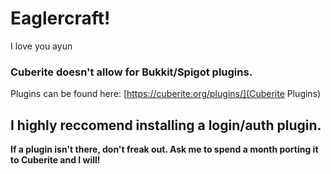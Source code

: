 # Eaglercraft!
I love you ayun
### Cuberite doesn't allow for Bukkit/Spigot plugins.
Plugins can be found here:
[https://cuberite.org/plugins/](Cuberite Plugins)
## I highly reccomend installing a login/auth plugin.
**If a plugin isn't there, don't freak out. Ask me to spend a month porting it to Cuberite and I will!**